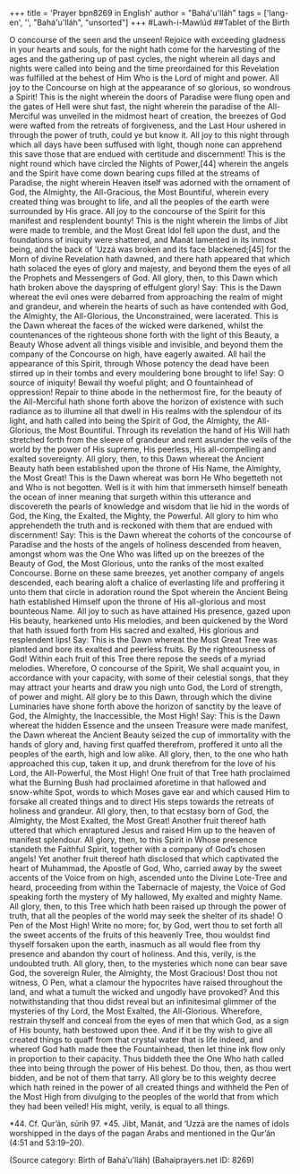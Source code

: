 +++
title = 'Prayer bpn8269 in English'
author = "Bahá'u'lláh"
tags = ['lang-en', '', "Bahá'u'lláh", "unsorted"]
+++
#Lawh-i-Mawlúd
##Tablet of the Birth

O concourse of the seen and the unseen! Rejoice with exceeding gladness in your hearts and souls, for the night hath come for the harvesting of the ages and the gathering up of past cycles, the night wherein all days and nights were called into being and the time preordained for this Revelation was fulfilled at the behest of Him Who is the Lord of might and power. All joy to the Concourse on high at the appearance of so glorious, so wondrous a Spirit!
This is the night wherein the doors of Paradise were flung open and the gates of Hell were shut fast, the night wherein the paradise of the All-Merciful was unveiled in the midmost heart of creation, the breezes of God were wafted from the retreats of forgiveness, and the Last Hour ushered in through the power of truth, could ye but know it. All joy to this night through which all days have been suffused with light, though none can apprehend this save those that are endued with certitude and discernment!
This is the night round which have circled the Nights of Power,[44] wherein the angels and the Spirit have come down bearing cups filled at the streams of Paradise, the night wherein Heaven itself was adorned with the ornament of God, the Almighty, the All-Gracious, the Most Bountiful, wherein every created thing was brought to life, and all the peoples of the earth were surrounded by His grace. All joy to the concourse of the Spirit for this manifest and resplendent bounty!
This is the night wherein the limbs of Jibt were made to tremble, and the Most Great Idol fell upon the dust, and the foundations of iniquity were shattered, and Manát lamented in its inmost being, and the back of ‘Uzzá was broken and its face blackened;[45] for the Morn of divine Revelation hath dawned, and there hath appeared that which hath solaced the eyes of glory and majesty, and beyond them the eyes of all the Prophets and Messengers of God. All glory, then, to this Dawn which hath broken above the dayspring of effulgent glory!
Say: This is the Dawn whereat the evil ones were debarred from approaching the realm of might and grandeur, and wherein the hearts of such as have contended with God, the Almighty, the All-Glorious, the Unconstrained, were lacerated. This is the Dawn whereat the faces of the wicked were darkened, whilst the countenances of the righteous shone forth with the light of this Beauty, a Beauty Whose advent all things visible and invisible, and beyond them the company of the Concourse on high, have eagerly awaited. All hail the appearance of this Spirit, through Whose potency the dead have been stirred up in their tombs and every mouldering bone brought to life!
Say: O source of iniquity! Bewail thy woeful plight; and O fountainhead of oppression! Repair to thine abode in the nethermost fire, for the beauty of the All-Merciful hath shone forth above the horizon of existence with such radiance as to illumine all that dwell in His realms with the splendour of its light, and hath called into being the Spirit of God, the Almighty, the All-Glorious, the Most Bountiful. Through its revelation the hand of His Will hath stretched forth from the sleeve of grandeur and rent asunder the veils of the world by the power of His supreme, His peerless, His all-compelling and exalted sovereignty. All glory, then, to this Dawn whereat the Ancient Beauty hath been established upon the throne of His Name, the Almighty, the Most Great!
This is the Dawn whereat was born He Who begetteth not and Who is not begotten. Well is it with him that immerseth himself beneath the ocean of inner meaning that surgeth within this utterance and discovereth the pearls of knowledge and wisdom that lie hid in the words of God, the King, the Exalted, the Mighty, the Powerful. All glory to him who apprehendeth the truth and is reckoned with them that are endued with discernment!
Say: This is the Dawn whereat the cohorts of the concourse of Paradise and the hosts of the angels of holiness descended from heaven, amongst whom was the One Who was lifted up on the breezes of the Beauty of God, the Most Glorious, unto the ranks of the most exalted Concourse. Borne on these same breezes, yet another company of angels descended, each bearing aloft a chalice of everlasting life and proffering it unto them that circle in adoration round the Spot wherein the Ancient Being hath established Himself upon the throne of His all-glorious and most bounteous Name. All joy to such as have attained His presence, gazed upon His beauty, hearkened unto His melodies, and been quickened by the Word that hath issued forth from His sacred and exalted, His glorious and resplendent lips!
Say: This is the Dawn whereat the Most Great Tree was planted and bore its exalted and peerless fruits. By the righteousness of God! Within each fruit of this Tree there repose the seeds of a myriad melodies. Wherefore, O concourse of the Spirit, We shall acquaint you, in accordance with your capacity, with some of their celestial songs, that they may attract your hearts and draw you nigh unto God, the Lord of strength, of power and might. All glory be to this Dawn, through which the divine Luminaries have shone forth above the horizon of sanctity by the leave of God, the Almighty, the Inaccessible, the Most High!
Say: This is the Dawn whereat the hidden Essence and the unseen Treasure were made manifest, the Dawn whereat the Ancient Beauty seized the cup of immortality with the hands of glory and, having first quaffed therefrom, proffered it unto all the peoples of the earth, high and low alike. All glory, then, to the one who hath approached this cup, taken it up, and drunk therefrom for the love of his Lord, the All-Powerful, the Most High!
One fruit of that Tree hath proclaimed what the Burning Bush had proclaimed aforetime in that hallowed and snow-white Spot, words to which Moses gave ear and which caused Him to forsake all created things and to direct His steps towards the retreats of holiness and grandeur. All glory, then, to that ecstasy born of God, the Almighty, the Most Exalted, the Most Great!
Another fruit thereof hath uttered that which enraptured Jesus and raised Him up to the heaven of manifest splendour. All glory, then, to this Spirit in Whose presence standeth the Faithful Spirit, together with a company of God’s chosen angels!
Yet another fruit thereof hath disclosed that which captivated the heart of Muhammad, the Apostle of God, Who, carried away by the sweet accents of the Voice from on high, ascended unto the Divine Lote-Tree and heard, proceeding from within the Tabernacle of majesty, the Voice of God speaking forth the mystery of My hallowed, My exalted and mighty Name. All glory, then, to this Tree which hath been raised up through the power of truth, that all the peoples of the world may seek the shelter of its shade!
O Pen of the Most High! Write no more; for, by God, wert thou to set forth all the sweet accents of the fruits of this heavenly Tree, thou wouldst find thyself forsaken upon the earth, inasmuch as all would flee from thy presence and abandon thy court of holiness. And this, verily, is the undoubted truth. All glory, then, to the mysteries which none can bear save God, the sovereign Ruler, the Almighty, the Most Gracious!
Dost thou not witness, O Pen, what a clamour the hypocrites have raised throughout the land, and what a tumult the wicked and ungodly have provoked? And this notwithstanding that thou didst reveal but an infinitesimal glimmer of the mysteries of thy Lord, the Most Exalted, the All-Glorious. Wherefore, restrain thyself and conceal from the eyes of men that which God, as a sign of His bounty, hath bestowed upon thee. And if it be thy wish to give all created things to quaff from that crystal water that is life indeed, and whereof God hath made thee the Fountainhead, then let thine ink flow only in proportion to their capacity. Thus biddeth thee the One Who hath called thee into being through the power of His behest. Do thou, then, as thou wert bidden, and be not of them that tarry. All glory be to this weighty decree which hath reined in the power of all created things and withheld the Pen of the Most High from divulging to the peoples of the world that from which they had been veiled! His might, verily, is equal to all things.

*44.    Cf. Qur’án, súrih 97.
*45.    Jibt, Manát, and ‘Uzzá are the names of idols worshipped in the days of the pagan Arabs and mentioned in the Qur’án (4:51 and 53:19–20).

(Source category: Birth of Bahá’u’lláh)
(Bahaiprayers.net ID: 8269)
